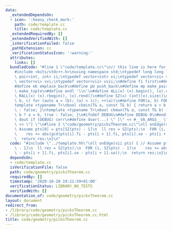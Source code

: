 ```yaml
---
data:
  _extendedDependsOn:
  - icon: ':heavy_check_mark:'
    path: code/template.cc
    title: code/template.cc
  _extendedRequiredBy: []
  _extendedVerifiedWith: []
  _isVerificationFailed: false
  _pathExtension: cc
  _verificationStatusIcon: ':warning:'
  attributes:
    links: []
  bundledCode: "#line 1 \"code/template.cc\"\n// this line is here for a reason\n\
    #include <bits/stdc++.h>\nusing namespace std;\ntypedef long long ll;\ntypedef\
    \ pair<int, int> ii;\ntypedef vector<int> vi;\ntypedef vector<ii> vii;\ntypedef\
    \ vector<vi> vvi;\ntypedef vector<vii> vvii;\n#define fi first\n#define se second\n\
    #define eb emplace_back\n#define pb push_back\n#define mp make_pair\n#define mt\
    \ make_tuple\n#define endl '\\n'\n#define ALL(x) (x).begin(), (x).end()\n#define\
    \ RALL(x) (x).rbegin(), (x).rend()\n#define SZ(x) (int)(x).size()\n#define FOR(a,\
    \ b, c) for (auto a = (b); (a) < (c); ++(a))\n#define F0R(a, b) FOR (a, 0, (b))\n\
    template <typename T>\nbool ckmin(T& a, const T& b) { return a > b ? a = b, true\
    \ : false; }\ntemplate <typename T>\nbool ckmax(T& a, const T& b) { return a <\
    \ b ? a = b, true : false; }\n#ifndef DEBUG\n#define DEBUG 0\n#endif\n#define\
    \ dout if (DEBUG) cerr\n#define dvar(...) \" [\" << #__VA_ARGS__ \": \" << (__VA_ARGS__)\
    \ << \"] \"\n#line 2 \"code/geometry/picksTheorem.cc\"\nll onEdge(vii pts) { //\
    \ Assume pts[0] = pts[SZ(pts) - 1]\n  ll res = SZ(pts);\n  F0R (i, SZ(pts) - 1)\n\
    \    res += abs(gcd(pts[i].fi - pts[i + 1].fi, pts[i].se - pts[i + 1].se));\n\
    \  return res;\n}\n"
  code: "#include \"../template.hh\"\nll onEdge(vii pts) { // Assume pts[0] = pts[SZ(pts)\
    \ - 1]\n  ll res = SZ(pts);\n  F0R (i, SZ(pts) - 1)\n    res += abs(gcd(pts[i].fi\
    \ - pts[i + 1].fi, pts[i].se - pts[i + 1].se));\n  return res;\n}\n"
  dependsOn:
  - code/template.cc
  isVerificationFile: false
  path: code/geometry/picksTheorem.cc
  requiredBy: []
  timestamp: '2020-10-28 19:21:59+01:00'
  verificationStatus: LIBRARY_NO_TESTS
  verifiedWith: []
documentation_of: code/geometry/picksTheorem.cc
layout: document
redirect_from:
- /library/code/geometry/picksTheorem.cc
- /library/code/geometry/picksTheorem.cc.html
title: code/geometry/picksTheorem.cc
---
```

